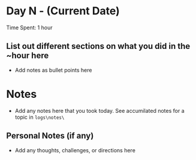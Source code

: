 # Day N - (Current Date)

Time Spent: 1 hour

## List out different sections on what you did in the ~hour here

- Add notes as bullet points here

# Notes

- Add any notes here that you took today. See accumilated notes for a topic in `logs\notes\`

## Personal Notes (if any)

- Add any thoughts, challenges, or directions here
